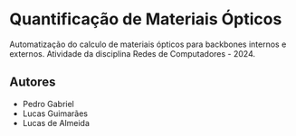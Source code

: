 # Quantificação de Materiais Ópticos

Automatização do calculo de materiais ópticos para backbones internos e externos. Atividade da disciplina Redes de Computadores - 2024.

## Autores

- Pedro Gabriel
- Lucas Guimarães
- Lucas de Almeida
